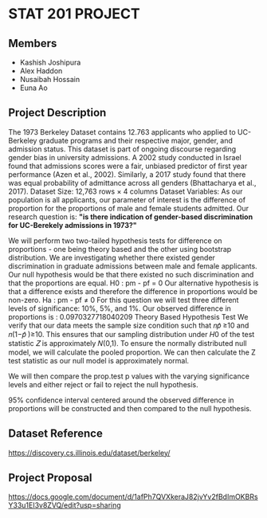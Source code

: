 # STAT 201 PROJECT

## Members
- Kashish Joshipura
- Alex Haddon
- Nusaibah Hossain
- Euna Ao

## Project Description
The 1973 Berkeley Dataset contains 12.763 applicants who applied to UC-Berkeley graduate programs and their respective major, gender, and admission status.
This dataset is part of ongoing discourse regarding gender bias in university admissions. A 2002 study conducted in Israel found that admissions scores were a fair, unbiased predictor of first year performance (Azen et al., 2002). Similarly, a 2017 study found that there was equal probability of admittance across all genders (Bhattacharya et al., 2017).
Dataset Size: 12,763 rows × 4 columns
Dataset Variables:
As our population is all applicants, our parameter of interest is the difference of proportion for the proportions of male and female students admitted. Our research question is: **"is there indication of gender-based discrimination for UC-Berekely admissions in 1973?"**

We will perform two two-tailed hypothesis tests for difference on proportions - one being theory based and the other using bootstrap distribution. 
We are investigating whether there existed gender discrimination in graduate admissions between male and female applicants. Our null hypothesis would be that there existed no such discrimination and that the proportions are equal.
H0 : pm - pf = 0
Our alternative hypothesis is that a difference exists and therefore the difference in proportions would be non-zero.
Ha : pm - pf ≠ 0
For this question we will test three different levels of significance: 10%, 5%, and 1%.
Our observed difference in proportions is : 0.0970327718040209
Theory Based Hypothesis Test
We verify that our data meets the sample size condition such that 𝑛𝑝̂ ≥10 and 𝑛(1−𝑝̂ )≥10. This ensures that our sampling distribution under 𝐻0 of the test statistic 𝑍 is approximately 𝑁(0,1).
To ensure the normally distributed null model, we will calculate the pooled proportion.
We can then calculate the Z test statistic as our null model is approximately normal. 

We will then compare the prop.test p values with the varying significance levels and either reject or fail to reject the null hypothesis. 

95% confidence interval centered around the observed difference in proportions will be constructed and then compared to the null hypothesis. 


## Dataset Reference
https://discovery.cs.illinois.edu/dataset/berkeley/

## Project Proposal
https://docs.google.com/document/d/1afPh7QVXkeraJ82jvYv2fBdImOKBRsY33u1EI3v8ZVQ/edit?usp=sharing

